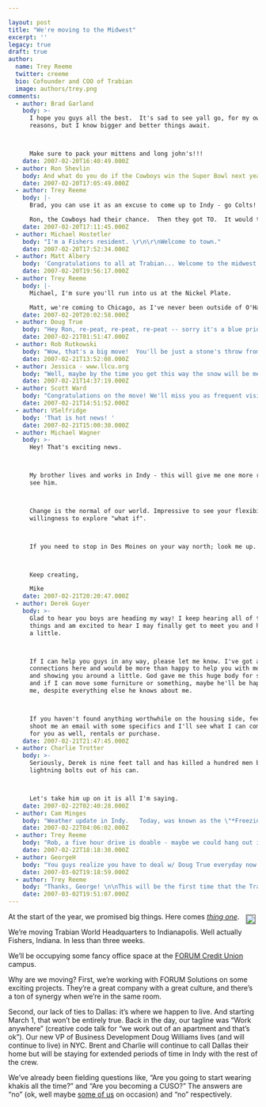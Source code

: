 ```yaml
---

layout: post
title: "We're moving to the Midwest"
excerpt: ''
legacy: true
draft: true
author:
  name: Trey Reeme
  twitter: creeme
  bio: Cofounder and COO of Trabian
  image: authors/trey.png
comments:
  - author: Brad Garland
    body: >-
      I hope you guys all the best.  It's sad to see yall go, for my own selfish
      reasons, but I know bigger and better things await.



      Make sure to pack your mittens and long john's!!!
    date: 2007-02-20T16:40:49.000Z
  - author: Ron Shevlin
    body: And what do you do if the Cowboys win the Super Bowl next year? Move back?
    date: 2007-02-20T17:05:49.000Z
  - author: Trey Reeme
    body: |-
      Brad, you can use it as an excuse to come up to Indy - go Colts!

      Ron, the Cowboys had their chance.  Then they got TO.  It would take them dropping #81 and rehiring Jimmy Johnson for me to repledge allegiance to America's Team.
    date: 2007-02-20T17:11:45.000Z
  - author: Michael Hostetler
    body: "I'm a Fishers resident. \r\n\r\nWelcome to town."
    date: 2007-02-20T17:52:34.000Z
  - author: Matt Albery
    body: 'Congratulations to all at Trabian... Welcome to the midwest!'
    date: 2007-02-20T19:56:17.000Z
  - author: Trey Reeme
    body: |-
      Michael, I'm sure you'll run into us at the Nickel Plate.

      Matt, we're coming to Chicago, as I've never been outside of O'Hare (Charlie is a Chicago native though).  Will let you know when we're in town.  Plus I think you have the nearest Ikea.
    date: 2007-02-20T20:02:58.000Z
  - author: Doug True
    body: "Hey Ron, re-peat, re-peat, re-peat -- sorry it's a blue pride thing.  \r\n\r\nHere at FORUM we are thrilled to be having Trabian join us in tropical Fishers, Indiana.  Mittens and long johns - okay, maybe only in January.  We share the same core values and a passion for credit unions and specifically helping make credit unions successful.  We are blessed to have Trabian working with and along side us.  \r\n\r\nMichael... If you are a FORUM Credit Union member, thank you.  If not, please come check us out and become one.  "
    date: 2007-02-21T01:51:47.000Z
  - author: Rob Rutkowski
    body: "Wow, that's a big move!  You'll be just a stone's throw from Cleveland (to the extent that a stone can be thrown 316 miles).  Congratulations!"
    date: 2007-02-21T13:52:08.000Z
  - author: Jessica - www.llcu.org
    body: "Well, maybe by the time you get this way the snow will be melted. :)\r\nCongrats and welcome. You'll only be a couple hours away. Maybe I can get to some of your events now. I look forward to it!"
    date: 2007-02-21T14:37:19.000Z
  - author: Scott Ward
    body: "Congratulations on the move! We'll miss you as frequent visitors to the better half of the metroplex."
    date: 2007-02-21T14:51:52.000Z
  - author: VSelfridge
    body: 'That is hot news! '
    date: 2007-02-21T15:00:30.000Z
  - author: Michael Wagner
    body: >-
      Hey! That's exciting news.



      My brother lives and works in Indy - this will give me one more reason to
      see him.



      Change is the normal of our world. Impressive to see your flexibility and
      willingness to explore "what if".



      If you need to stop in Des Moines on your way north; look me up.



      Keep creating,

      Mike
    date: 2007-02-21T20:20:47.000Z
  - author: Derek Guyer
    body: >-
      Glad to hear you boys are heading my way! I keep hearing all of these good
      things and am excited to hear I may finally get to meet you and hang out
      a little.



      If I can help you guys in any way, please let me know. I've got a lot of
      connections here and would be more than happy to help you with moving in
      and showing you around a little. God gave me this huge body for something
      and if I can move some furniture or something, maybe he'll be happy with
      me, despite everything else he knows about me.



      If you haven't found anything worthwhile on the housing side, feel free to
      shoot me an email with some specifics and I'll see what I can come up with
      for you as well, rentals or purchase.
    date: 2007-02-21T21:47:45.000Z
  - author: Charlie Trotter
    body: >-
      Seriously, Derek is nine feet tall and has killed a hundred men by shooting
      lightning bolts out of his can.



      Let's take him up on it is all I'm saying.
    date: 2007-02-22T02:40:28.000Z
  - author: Cam Minges
    body: "Weather update in Indy.   Today, was known as the \"*Freezing Fog Day*\".   My son's school was closed due to this freezing fog.    This might catch on.  Think about it....Freezing Fog Day could be as big if not bigger than Ground Hog Day.   If the Fog Freezes we will have........\n\nDon't know where I was heading with that.   Anyway, we're excited to have you here in Indy.  See you in a few weeks.    "
    date: 2007-02-22T04:06:02.000Z
  - author: Trey Reeme
    body: "Rob, a five hour drive is doable - maybe we could hang out in Columbus and half the drive sometime?\r\n\r\nScott, I can't argue about the better half being FW.  Charlie makes the drive from FW to Plano every workday, btw.  Yuck.\r\n\r\nV, we think so too!  I lived in Indy for a few months during a college internship, and I'm looking forward to settling down there.  \r\n\r\nMike, We've got to get together when you come to town!  Also, thanks for the offer - we're planning to drive from Dallas to Little Rock and up that way rather than up and over (weather permitting, that is... I hear there's a freezing fog problem in Indy right now).\r\n\r\nDerek, Thanks for offering to help us out with the move.  Charlie's coming up with us, and I know he's looking forward to us all hanging out, too.  BTW, I completely forgot that you're in Indy until I saw your comment!\r\n\r\nCam, freezing fog?!  High today in Dallas: 78.  I'm going to have to enjoy this while I can.   "
    date: 2007-02-22T18:18:30.000Z
  - author: GeorgeH
    body: "You guys realize you have to deal w/ Doug True everyday now....he's easy in small doses, but as a landlord? Congrats all around. \r\n*George*"
    date: 2007-03-02T19:18:59.000Z
  - author: Trey Reeme
    body: "Thanks, George! \n\nThis will be the first time that the Trabian office is not technically an apartment!  How cool is that!"
    date: 2007-03-02T19:51:07.000Z
---
```


<p><a href="http://www.flickr.com/photos/trabian/sets/72157594494363276/"><img src="http://farm1.static.flickr.com/178/369976423_9cbf10b363_m.jpg" style="float:right; border: 2px solid #999999; margin: 4px;" /></a>At the start of the year, we promised big things.  Here comes <a href="http://cu.trabian.com/trabian/internalprojectsandcommunication/thingone.png"><em>thing one</em></a>.</p>
<p>We&#8217;re moving Trabian World Headquarters to Indianapolis.  Well actually Fishers, Indiana.  In less than three weeks.</p>
<p>We&#8217;ll be occupying some fancy office space at the <a href="http://www.forumcu.com"><span class="caps">FORUM</span> Credit Union</a> campus.</p>
<p>Why are we moving?  First, we&#8217;re working with <span class="caps">FORUM</span> Solutions on some exciting projects.  They&#8217;re a great company with a great culture, and there&#8217;s a ton of synergy when we&#8217;re in the same room.</p>
<p>Second, our lack of ties to Dallas: it&#8217;s where we happen to live.  And starting March 1, that won&#8217;t be entirely true.  Back in the day, our tagline was &#8220;Work anywhere&#8221; (creative code talk for &#8220;we work out of an apartment and that&#8217;s ok&#8221;).  Our new VP of Business Development Doug Williams lives (and will continue to live) in <span class="caps">NYC</span>.  Brent and Charlie will continue to call Dallas their home but will be staying for extended periods of time in Indy with the rest of the crew.</p>
<p>We&#8217;ve already been fielding questions like, &#8220;Are you going to start wearing khakis all the time?&#8221; and &#8220;Are you becoming a <span class="caps">CUSO</span>?&#8221;  The answers are &#8220;no&#8221; (ok, well maybe <a href="http://www.flickr.com/photos/trabian/327471802/in/set-72157594430244933/">some of us</a> on occasion) and &#8220;no&#8221; respectively.</p>
